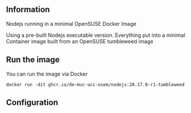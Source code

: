 ## Information
Nodejs running in a minimal OpenSUSE Docker Image

Using a pre-built Nodejs executable version. Everything put into a minimal Container image built from an OpenSUSE tumbleweed image

## Run the image

You can run the image via Docker
```
docker run -dit ghcr.io/de-muc-ucc-osem/nodejs:20.17.0-r1-tumbleweed
```
## Configuration

